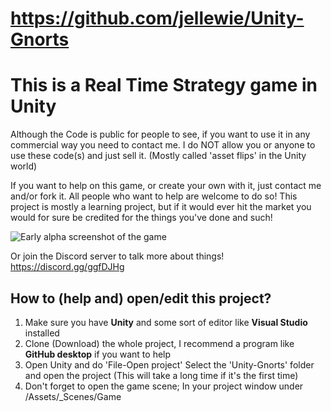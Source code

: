 # https://github.com/jellewie/Unity-Gnorts

# This is a Real Time Strategy game in Unity
Although the Code is public for people to see, if you want to use it in any commercial way you need to contact me.
I do NOT allow you or anyone to use these code(s) and just sell it. (Mostly called 'asset flips' in the Unity world)

If you want to help on this game, or create your own with it, just contact me and/or fork it. 
All people who want to help are welcome to do so! 
This project is mostly a learning project, but if it would ever hit the market you would for sure be credited for the things you've done and such!

![Early alpha screenshot of the game](https://i.imgur.com/PZfCLHh.png)

Or join the Discord server to talk more about things!
https://discord.gg/ggfDJHg



## How to (help and) open/edit this project?
1) Make sure you have __Unity__ and some sort of editor like __Visual Studio__ installed
2) Clone (Download) the whole project, I recommend a program like __GitHub desktop__ if you want to help
3) Open Unity and do 'File-Open project' Select the 'Unity-Gnorts' folder and open the project (This will take a long time if it's the first time)
4) Don't forget to open the game scene; In your project window under /Assets/_Scenes/Game
